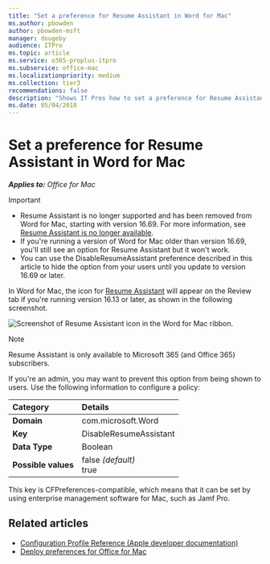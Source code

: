 ```yaml
---
title: "Set a preference for Resume Assistant in Word for Mac"
ms.author: pbowden
author: pbowden-msft
manager: dougeby
audience: ITPro
ms.topic: article
ms.service: o365-proplus-itpro
ms.subservice: office-mac
ms.localizationpriority: medium
ms.collection: tier3
recommendations: false
description: "Shows IT Pros how to set a preference for Resume Assistant in Word for Mac"
ms.date: 05/04/2018
---
```


# Set a preference for Resume Assistant in Word for Mac

***Applies to:*** *Office for Mac*

> [!IMPORTANT]
> - Resume Assistant is no longer supported and has been removed from Word for Mac, starting with version 16.69. For more information, see [Resume Assistant is no longer available](https://support.microsoft.com/office/444ff6f0-ef74-4a9c-9091-ffd7a9d1917a).
> - If you're running a version of Word for Mac older than version 16.69, you'll still see an option for Resume Assistant but it won't work.
> - You can use the DisableResumeAssistant preference described in this article to hide the option from your users until you update to version 16.69 or later.

In Word for Mac, the icon for [Resume Assistant](https://support.microsoft.com/office/444ff6f0-ef74-4a9c-9091-ffd7a9d1917a) will appear on the Review tab if you're running version 16.13 or later, as shown in the following screenshot.

![Screenshot of Resume Assistant icon in the Word for Mac ribbon.](../images/resume-assistant-ribbon.png)

> [!NOTE]
> Resume Assistant is only available to Microsoft 365 (and Office 365) subscribers.

If you're an admin, you may want to prevent this option from being shown to users. Use the following information to configure a policy:

|Category|Details|
|:-----|:-----|
|**Domain** <br/> | com.microsoft.Word  <br/> |
|**Key** <br/> |DisableResumeAssistant  <br/> |
|**Data Type** <br/> |Boolean  <br/> |
|**Possible values** <br/> |false  *(default)*  <br/> true  <br/> |

This key is CFPreferences-compatible, which means that it can be set by using enterprise management software for Mac, such as Jamf Pro.

## Related articles

- [Configuration Profile Reference (Apple developer documentation)](https://developer.apple.com/business/documentation/Configuration-Profile-Reference.pdf)
- [Deploy preferences for Office for Mac](deploy-preferences-for-office-for-mac.md)